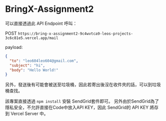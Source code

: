 # BringX-Assignment2

可以直接透過此 API Endpoint 呼叫： 

POST `https://bring-x-assignment2-9c4wvtca9-leos-projects-3c6c81e5.vercel.app/mail`

payload:
```json
{
  "to": "leo604leo604@gmail.com",
  "subject": "hi",
  "body": "Hello World!"
}
```

另外，發送後有可能會被送至垃圾桶，因此若寄出後沒在收件夾的話，可以到垃圾桶查找。

該專案直接透過 `npm install` 安裝 SendGrid套件即可。
另外由於SendGrid為了隱私安全，不允許直接在Code中放入API KEY，因此 SendGrid的 API KEY 將存到 Vercel Server 中。

